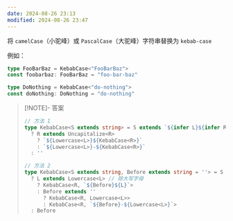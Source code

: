 ```yaml
---
date: 2024-08-26 23:13
modified: 2024-08-26 23:47
---
```


将 `camelCase`（小驼峰）或 `PascalCase`（大驼峰）字符串替换为 `kebab-case`

例如：

```ts
type FooBarBaz = KebabCase<"FooBarBaz">
const foobarbaz: FooBarBaz = "foo-bar-baz"

type DoNothing = KebabCase<"do-nothing">
const doNothing: DoNothing = "do-nothing"
```

> [!NOTE]- 答案
> 
> ```ts
> // 方法 1
> type KebabCase<S extends string> = S extends `${infer L}${infer R}`
>   ? R extends Uncapitalize<R>
>     ? `${Lowercase<L>}${KebabCase<R>}`
>     : `${Lowercase<L>}-${KebabCase<R>}`
>   : ''
> 
> // 方法 2
> type KebabCase<S extends string, Before extends string = ''> = S extends `${infer L}${infer R}`
>   ? L extends Lowercase<L> // 除大写字母
>     ? KebabCase<R, `${Before}${L}`>
>     : Before extends ''
>       ? KebabCase<R, Lowercase<L>>
>       : KebabCase<R, `${Before}-${Lowercase<L>}`>
>   : Before
> ```
